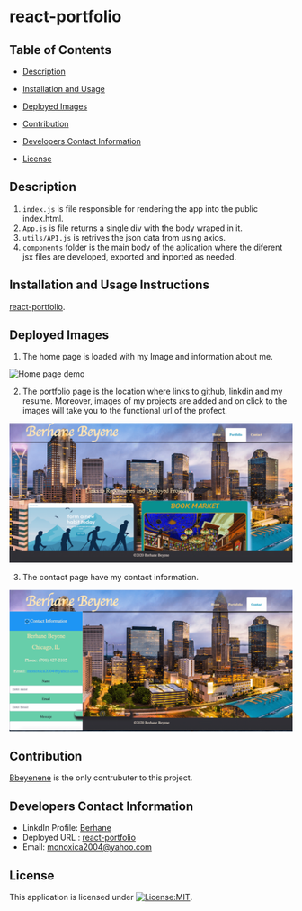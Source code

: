 # react-portfolio

  ## Table of Contents
   * [Description](#Description)
   


   * [Installation and Usage](#installation-and-usage-instructions)
   
   * [Deployed Images](#Deployed-Images)
   
   * [Contribution](#Contribution)
   
   * [Developers Contact Information](#Developers-Contact-Information)
     
  * [License](#license)

## Description
 
   1. `index.js` is file responsible for rendering the app into the public index.html.
   2. `App.js` is file returns a single div with the body wraped in it.
   3. `utils/API.js` is retrives the json data from using axios. 
   4. `components` folder is the main body of the aplication where the diferent jsx files are developed, exported and inported as needed.
 

   ## Installation and Usage Instructions
   [react-portfolio](https://github.com/Bbeyenene/react-portfolio). 

   ## Deployed Images
  1. The home page is loaded with my Image and information about me. 

![Home page demo](client/src/assets/Images/hom.png)

2. The portfolio page is the location where links to github, linkdin and my resume. Moreover, images of my projects are added and on click to the images will take you to the functional url of the profect.

![Portfolio page demo](client/src/assets/Images/port.png)

3. The contact page have my contact information.

![Contact page demo](client/src/assets/Images/con.png)
   
   ## Contribution
   [Bbeyenene](https://github.com/Bbeyenene) is the only contrubuter to this project.
   
   ## Developers Contact Information
   * LinkdIn Profile: [Berhane](https://www.linkedin.com/in/berhane-beyene/)
   * Deployed URL : [react-portfolio](https://bbportfolio.herokuapp.com/) 
   * Email: monoxica2004@yahoo.com
   ## License
   This application is licensed under [![License:MIT](https://img.shields.io/badge/License-ISC-yellow.svg)](https://opensource.org/licenses/ISC).